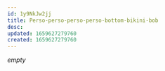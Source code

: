 ```yaml
---
id: 1y9NkJw2jj
title: Perso-perso-perso-perso-bottom-bikini-bob
desc: 
updated: 1659627279760
created: 1659627279760
---
```


*empty*
